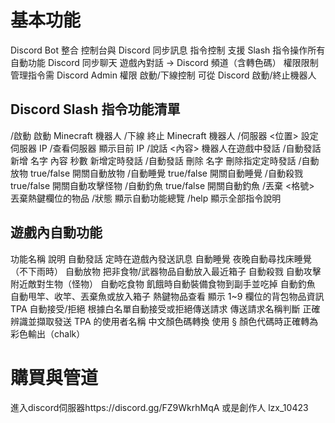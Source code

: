 # 基本功能
Discord Bot 整合	控制台與 Discord 同步訊息
指令控制	支援 Slash 指令操作所有自動功能
Discord 同步聊天	遊戲內對話 → Discord 頻道（含轉色碼）
權限限制	管理指令需 Discord Admin 權限
啟動/下線控制	可從 Discord 啟動/終止機器人
## Discord Slash 指令功能清單
/啟動	啟動 Minecraft 機器人
/下線	終止 Minecraft 機器人
/伺服器 <位置>	設定伺服器 IP
/查看伺服器	顯示目前 IP
/說話 <內容>	機器人在遊戲中發話
/自動發話 新增 名字 內容 秒數	新增定時發話
/自動發話 刪除 名字	刪除指定定時發話
/自動放物 true/false	開關自動放物
/自動睡覺 true/false	開關自動睡覺
/自動殺戮 true/false	開關自動攻擊怪物
/自動釣魚 true/false	開關自動釣魚
/丟棄 <格號>	丟棄熱鍵欄位的物品
/狀態	顯示自動功能總覽
/help	顯示全部指令說明

## 遊戲內自動功能
功能名稱	說明
自動發話	定時在遊戲內發送訊息
自動睡覺	夜晚自動尋找床睡覺（不下雨時）
自動放物	把非食物/武器物品自動放入最近箱子
自動殺戮	自動攻擊附近敵對生物（怪物）
自動吃食物	飢餓時自動裝備食物到副手並吃掉
自動釣魚	自動甩竿、收竿、丟棄魚或放入箱子
熱鍵物品查看	顯示 1~9 欄位的背包物品資訊
TPA 自動接受/拒絕	根據白名單自動接受或拒絕傳送請求
傳送請求名稱判斷	正確辨識並擷取發送 TPA 的使用者名稱
中文顏色碼轉換	使用 § 顏色代碼時正確轉為彩色輸出（chalk）

# 購買與管道
進入discord伺服器https://discord.gg/FZ9WkrhMqA
或是創作人 lzx_10423
